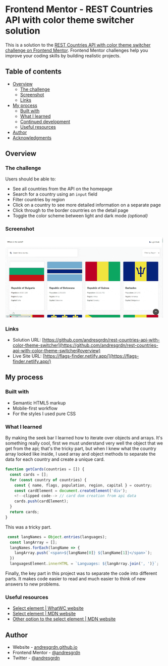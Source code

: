 # Frontend Mentor - REST Countries API with color theme switcher solution

This is a solution to the [REST Countries API with color theme switcher challenge on Frontend Mentor](https://www.frontendmentor.io/challenges/rest-countries-api-with-color-theme-switcher-5cacc469fec04111f7b848ca). Frontend Mentor challenges help you improve your coding skills by building realistic projects. 

## Table of contents

- [Overview](#overview)
  - [The challenge](#the-challenge)
  - [Screenshot](#screenshot)
  - [Links](#links)
- [My process](#my-process)
  - [Built with](#built-with)
  - [What I learned](#what-i-learned)
  - [Continued development](#continued-development)
  - [Useful resources](#useful-resources)
- [Author](#author)
- [Acknowledgments](#acknowledgments)

## Overview

### The challenge

Users should be able to:

- See all countries from the API on the homepage
- Search for a country using an `input` field
- Filter countries by region
- Click on a country to see more detailed information on a separate page
- Click through to the border countries on the detail page
- Toggle the color scheme between light and dark mode *(optional)*

### Screenshot

![](./design/screenshots/flags-finder-500x253-optimized.gif)

### Links

- Solution URL: [https://github.com/andresgrdn/rest-countries-api-with-color-theme-switcher](https://github.com/andresgrdn/rest-countries-api-with-color-theme-switcher#overview)
- Live Site URL: [https://flags-finder.netlify.app/](https://flags-finder.netlify.app/)

## My process

### Built with

- Semantic HTML5 markup
- Mobile-first workflow
- For the styles I used pure CSS

### What I learned

By making the seek bar I learned how to iterate over objects and arrays. It's something really cool, first we must understand very well the object that we get from the api; that's the tricky part, but when I knew what the country array looked like inside, I used array and object methods to separate the data for each country and create a unique card.

```js
function getCards(countries = []) {
  const cards = [];
  for (const country of countries) {
    const { name, flags, population, region, capital } = country;
    const cardElement = document.createElement('div');
    <!--clipped code--> // card dom creation from api data
    cards.push(cardElement);
  }
  return cards;
}
```
This was a tricky part.
```js
 const langNames = Object.entries(languages);
  const langArray = [];
  langNames.forEach(langName => {
    langArray.push(`<span>${langName[0]} ${langName[1]}</span>`);
  })
  languagesElement.innerHTML = `Languages: ${langArray.join(', ')}`;
```
Finally, the key part in this project was to separate the code into different parts. It makes code easier to read and much easier to think of new answers to new problems.

### Useful resources
- [Select element | WhatWC website](https://html.spec.whatwg.org/multipage/form-elements.html#the-select-element)
- [Select element | MDN website](https://developer.mozilla.org/en-US/docs/Web/HTML/Element/select)
- [Other option to the select element | MDN website](https://developer.mozilla.org/en-US/docs/Learn/Forms/Other_form_controls#drop-down_controls)

## Author

- Website - [andresgrdn.github.io](https://andresgrdn.github.io)
- Frontend Mentor - [@andresgrdn](https://www.frontendmentor.io/profile/andresgrdn)
- Twitter - [@andresgrdn](https://www.twitter.com/andresgrdn)
